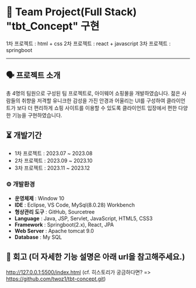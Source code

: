 # 📓 Team Project(Full Stack) "tbt_Concept" 구현
1차 프로젝트 : html + css
2차 프로젝트 : react + javascript
3차 프로젝트 : springboot
 
---


## 🗣 프로젝트 소개
총 4명의 팀원으로 구성된 팀 프로젝트로, 아이웨어 쇼핑몰을 개발하였습니다.
젊은 사람들의 취향을 저격할 유니크한 감성을 가진 안경과 어울리는 UI를 구성하여
클라이언트가 보다 더 편리하게 쇼핑 사이트를 이용할 수 있도록
클라이언트 입장에서 편한 다양한 기능을 구현하였습니다.


## ⏳ 개발기간
- 1차 프로젝트 : 2023.07 ~ 2023.08
- 2차 프로젝트 : 2023.09 ~ 2023.10
- 3차 프로젝트 : 2023.11 ~ 2023.12

### ⚙️ 개발환경
- **운영체제** : Window 10
- **IDE** : Eclipse, VS Code, MySql(8.0.28) Workbench
- **형상관리 도구** : GitHub, Sourcetree
- **Language** : Java, JSP, Servlet, JavaScript, HTML5, CSS3
- **Framework** : Springboot(2.x), React, JPA
- **Web Server** : Apache tomcat 9.0
- **Database** : My SQL


## 🥸 회고 (더 자세한 기능 설명은 아래 url을 참고해주세요.)
http://127.0.0.1:5500/index.html
(cf. 히스토리가 궁금하다면? => https://github.com/twoz1/tbt-concept.git)
